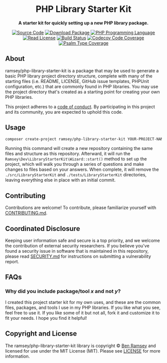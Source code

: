 <h1 align="center"><!-- NAME_START -->PHP Library Starter Kit<!-- NAME_END --></h1>

<!-- BADGES_START -->
<p align="center">
    <strong>A starter kit for quickly setting up a new PHP library package.</strong>
</p>

<p align="center">
    <a href="https://github.com/ramsey/php-library-starter-kit"><img src="http://img.shields.io/badge/source-ramsey/php--library--starter--kit-blue.svg?style=flat-square" alt="Source Code"></a>
    <a href="https://packagist.org/packages/ramsey/php-library-starter-kit"><img src="https://img.shields.io/packagist/v/ramsey/php-library-starter-kit.svg?style=flat-square&label=release" alt="Download Package"></a>
    <a href="https://php.net"><img src="https://img.shields.io/packagist/php-v/ramsey/php-library-starter-kit.svg?style=flat-square&colorB=%238892BF" alt="PHP Programming Language"></a>
    <a href="https://github.com/ramsey/php-library-starter-kit/blob/main/LICENSE"><img src="https://img.shields.io/packagist/l/ramsey/php-library-starter-kit.svg?style=flat-square&colorB=darkcyan" alt="Read License"></a>
    <a href="https://github.com/ramsey/php-library-starter-kit/actions/workflows/continuous-integration.yml"><img src="https://img.shields.io/github/workflow/status/ramsey/php-library-starter-kit/build/main?style=flat-square&logo=github" alt="Build Status"></a>
    <a href="https://codecov.io/gh/ramsey/php-library-starter-kit"><img src="https://img.shields.io/codecov/c/gh/ramsey/php-library-starter-kit?label=codecov&logo=codecov&style=flat-square" alt="Codecov Code Coverage"></a>
    <a href="https://shepherd.dev/github/ramsey/php-library-starter-kit"><img src="https://img.shields.io/endpoint?style=flat-square&url=https%3A%2F%2Fshepherd.dev%2Fgithub%2Framsey%2Fphp-library-starter-kit%2Fcoverage" alt="Psalm Type Coverage"></a>
</p>
<!-- BADGES_END -->

<!-- DESC_START -->
## About

ramsey/php-library-starter-kit is a package that may be used to generate a basic
PHP library project directory structure, complete with many of the starting
files (i.e. README, LICENSE, GitHub issue templates, PHPUnit configuration,
etc.) that are commonly found in PHP libraries. You may use the project
directory that's created as a starting point for creating your own PHP libraries.
<!-- DESC_END -->

<!-- COC_START -->
This project adheres to a [code of conduct](CODE_OF_CONDUCT.md).
By participating in this project and its community, you are expected to
uphold this code.
<!-- COC_END -->

<!-- USAGE_START -->
## Usage

``` bash
composer create-project ramsey/php-library-starter-kit YOUR-PROJECT-NAME
```

Running this command will create a new repository containing the same files
and structure as this repository. Afterward, it will run the
`Ramsey\Dev\LibraryStarterKit\Wizard::start()` method to set up the project, which will
walk you through a series of questions and make changes to files based on your
answers. When complete, it will remove the `./src/LibraryStarterKit` and `./tests/LibraryStarterKit`
directories, leaving everything else in place with an initial commit.
<!-- USAGE_END -->

## Contributing

Contributions are welcome! To contribute, please familiarize yourself with
[CONTRIBUTING.md](CONTRIBUTING.md).

<!-- SECURITY_START -->
## Coordinated Disclosure

Keeping user information safe and secure is a top priority, and we welcome the
contribution of external security researchers. If you believe you've found a
security issue in software that is maintained in this repository, please read
[SECURITY.md](SECURITY.md) for instructions on submitting a vulnerability report.
<!-- SECURITY_END -->

<!-- FAQ_START -->
## FAQs

### Why did you include package/tool *x* and not *y*?

I created this project starter kit for my own uses, and these are the
common files, packages, and tools I use in my PHP libraries. If you like what
you see, feel free to use it. If you like some of it but not all, fork it and
customize it to fit your needs. I hope you find it helpful!
<!-- FAQ_END -->

<!-- COPYRIGHT_START -->
## Copyright and License

The ramsey/php-library-starter-kit library is copyright © [Ben Ramsey](https://benramsey.com)
and licensed for use under the MIT License (MIT). Please see [LICENSE](LICENSE)
for more information.
<!-- COPYRIGHT_END -->
